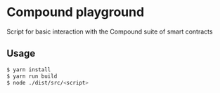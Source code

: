 # Compound playground
Script for basic interaction with the Compound suite of smart contracts

## Usage

```sh
$ yarn install
$ yarn run build
$ node ./dist/src/<script>
```

